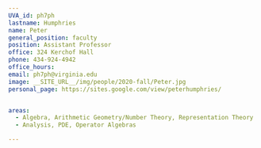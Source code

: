 ```yaml
---
UVA_id: ph7ph
lastname: Humphries
name: Peter
general_position: faculty
position: Assistant Professor
office: 324 Kerchof Hall
phone: 434-924-4942
office_hours: 
email: ph7ph@virginia.edu
image: __SITE_URL__/img/people/2020-fall/Peter.jpg
personal_page: https://sites.google.com/view/peterhumphries/


areas:
  - Algebra, Arithmetic Geometry/Number Theory, Representation Theory
  - Analysis, PDE, Operator Algebras

---
```

